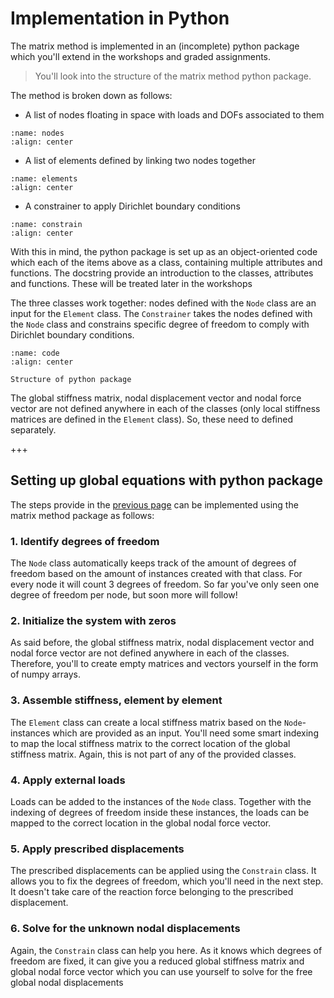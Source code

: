 # Implementation in Python

The matrix method is implemented in an (incomplete) python package which you'll extend in the workshops and graded assignments. 

> You'll look into the structure of the matrix method python package.

The method is broken down as follows:
- A list of nodes floating in space with loads and DOFs associated to them

```{figure} nodes.svg
:name: nodes
:align: center
```

- A list of elements defined by linking two nodes together

```{figure} elements.svg
:name: elements
:align: center
```

- A constrainer to apply Dirichlet boundary conditions

```{figure} constrain.svg
:name: constrain
:align: center
```

With this in mind, the python package is set up as an object-oriented code which each of the items above as a class, containing multiple attributes and functions. The docstring provide an introduction to the classes, attributes and functions. These will be treated later in the workshops

The three classes work together: nodes defined with the `Node` class are an input for the `Element` class. The `Constrainer` takes the nodes defined with the `Node` class and constrains specific degree of freedom to comply with Dirichlet boundary conditions.

```{figure} code.svg
:name: code
:align: center

Structure of python package
```

The global stiffness matrix, nodal displacement vector and nodal force vector are not defined anywhere in each of the classes (only local stiffness matrices are defined in the `Element` class). So, these need to defined separately.

+++

## Setting up global equations with python package
The steps provide in the [previous page](./matrix.md) can be implemented using the matrix method package as follows:

### 1. Identify degrees of freedom
The `Node` class automatically keeps track of the amount of degrees of freedom based on the amount of instances created with that class. For every node it will count 3 degrees of freedom. So far you've only seen one degree of freedom per node, but soon more will follow!

### 2. Initialize the system with zeros
As said before, the global stiffness matrix, nodal displacement vector and nodal force vector are not defined anywhere in each of the classes. Therefore, you'll to create empty matrices and vectors yourself in the form of numpy arrays.

### 3. Assemble stiffness, element by element
The `Element` class can create a local stiffness matrix based on the `Node`-instances which are provided as an input. You'll need some smart indexing to map the local stiffness matrix to the correct location of the global stiffness matrix. Again, this is not part of any of the provided classes.

### 4. Apply external loads
Loads can be added to the instances of the `Node` class. Together with the indexing of degrees of freedom inside these instances, the loads can be mapped to the correct location in the global nodal force vector.

### 5. Apply prescribed displacements
The prescribed displacements can be applied using the `Constrain` class. It allows you to fix the degrees of freedom, which you'll need in the next step. It doesn't take care of the reaction force belonging to the prescribed displacement.

### 6. Solve for the unknown nodal displacements
Again, the `Constrain` class can help you here. As it knows which degrees of freedom are fixed, it can give you a reduced global stiffness matrix and global nodal force vector which you can use yourself to solve for the free global nodal displacements

